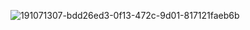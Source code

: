 ![191071307-bdd26ed3-0f13-472c-9d01-817121faeb6b](https://user-images.githubusercontent.com/117805904/225572172-0a46553d-da65-47df-8cd7-2db6da5c295d.gif)
